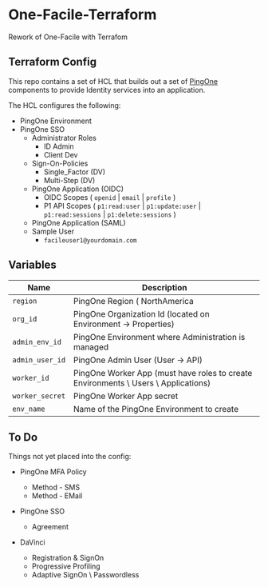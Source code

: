 # One-Facile-Terraform

Rework of One-Facile with Terrafom

## Terraform Config

This repo contains a set of HCL that builds out a set of [PingOne](https://www.pingidentity.com/en/try-ping.html) components to provide Identity services into an application.

The HCL configures the following:

* PingOne Environment
* PingOne SSO
  * Administrator Roles
    * ID Admin
    * Client Dev
  * Sign-On-Policies
    * Single_Factor (DV)
    * Multi-Step (DV)
  * PingOne Application (OIDC)
    * OIDC Scopes ( `openid` | `email` | `profile` )
    * P1 API Scopes ( `p1:read:user` | `p1:update:user` | `p1:read:sessions` | `p1:delete:sessions` )
  * PingOne Application (SAML)
  * Sample User
    * `facileuser1@yourdomain.com`

## Variables

| Name | Description |
| --- | --- |
| `region` | PingOne Region ( NorthAmerica | Europe | Asia ) |
| `org_id` | PingOne Organization Id (located on Environment -> Properties)
| `admin_env_id` | PingOne Environment where Administration is managed |
| `admin_user_id` | PingOne Admin User (User -> API) |
| `worker_id` | PingOne Worker App (must have roles to create Environments \ Users \ Applications)
| `worker_secret` | PingOne Worker App secret |
| `env_name` | Name of the PingOne Environment to create |

## To Do

Things not yet placed into the config:

* PingOne MFA Policy
  * Method - SMS
  * Method - EMail

* PingOne SSO
  * Agreement

* DaVinci
  * Registration & SignOn
  * Progressive Profiling
  * Adaptive SignOn \ Passwordless
